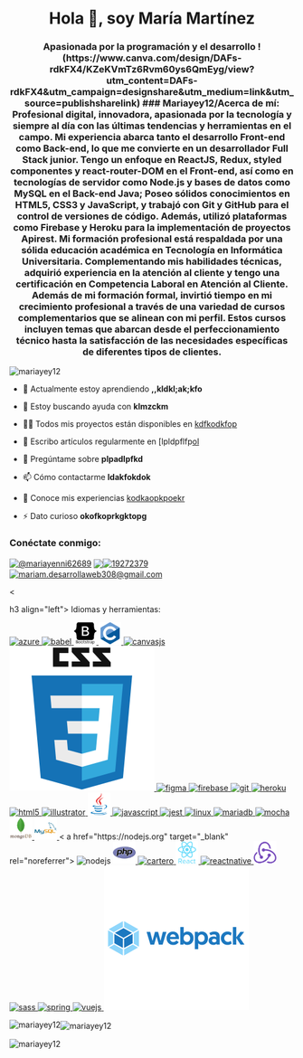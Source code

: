 <h1 align="center">Hola 👋, soy María Martínez</h1>

<h3 align="center">Apasionada por la programación y el desarrollo
  !(https://www.canva.com/design/DAFs-rdkFX4/KZeKVmTz6Rvm60ys6QmEyg/view?utm_content=DAFs-rdkFX4&utm_campaign=designshare&utm_medium=link&utm_source=publishsharelink)
  ### Mariayey12/Acerca de mí: Profesional digital, innovadora, apasionada por la tecnología y siempre al día con las últimas tendencias y herramientas en el campo. Mi experiencia abarca tanto el desarrollo Front-end como Back-end, lo que me convierte en un desarrollador Full Stack junior. Tengo un enfoque en ReactJS, Redux, styled componentes y react-router-DOM en el Front-end, así como en tecnologías de servidor como Node.js y bases de datos como MySQL en el Back-end Java; Poseo sólidos conocimientos en HTML5, CSS3 y JavaScript, y trabajó con Git y GitHub para el control de versiones de código. Además, utilizó plataformas como Firebase y Heroku para la implementación de proyectos Apirest. Mi formación profesional está respaldada por una sólida educación académica en Tecnología en Informática Universitaria. Complementando mis habilidades técnicas, adquirió experiencia en la atención al cliente y tengo una certificación en Competencia Laboral en Atención al Cliente. Además de mi formación formal, invirtió tiempo en mi crecimiento profesional a través de una variedad de cursos complementarios que se alinean con mi perfil. Estos cursos incluyen temas que abarcan desde el perfeccionamiento técnico hasta la satisfacción de las necesidades específicas de diferentes tipos de clientes.</h3>

<p align="left"> <img src="https://komarev.com/ghpvc/ ?username=mariayey12&label=Profile%20views&color=0e75b6&style=flat" alt="mariayey12" /> </p>

- 🌱 Actualmente estoy aprendiendo **,,kldkl;ak;kfo**

- 🤝 Estoy buscando ayuda con **klmzckm**

- 👨‍💻 Todos mis proyectos están disponibles en [kdfkodkfop](kdfkodkfop)

- 📝 Escribo artículos regularmente en [lpldpflfp[ol](lpldpflfp[ol)

- 💬 Pregúntame sobre **plpadlpfkd**

- 📫 Cómo contactarme **ldakfokdok**

- 📄 Conoce mis experiencias [kodkaopkpoekr](kodkaopkpoekr)

- ⚡ Dato curioso **okofkoprkgktopg**

<h3 align="left">Conéctate conmigo:</h3>
<p align="izquierda">
<a href="https://twitter.com/@mariayenni62689" target="blank"><img align="center" src="https://raw.githubusercontent.com/rahuldkjain/ github-profile-readme-generator/master/src/images/icons/Social/twitter.svg" alt="@mariayenni62689" height="30" width="40" /></a> <a href="
https ://linkedin.com/in/https://www.linkedin.com/in/mariayennifermartinezcordero709654268/" target="blank"><img align="center" src="https://raw.githubusercontent.com/ rahuldkjain/github-profile-readme-generator/master/src/images/icons/Social/linked-in-alt.
<a href="https://stackoverflow.com/users/19272379" target="blank"><img align="center" src="https://raw.githubusercontent.com/rahuldkjain/github-profile-readme -generator/master/src/images/icons/Social/stack-overflow.svg" alt="19272379" height="30" width="40" /></a> <a href="https://
instagram .com/mariam.desarrollaweb308@gmail.com" target="blank"><img align="center" src="https://raw.githubusercontent.com/rahuldkjain/github-profile-readme-generator/master/src /images/icons/Social/instagram.svg" alt="mariam.desarrollaweb308@gmail.com" height="30" width="40" /></a> </p>
<

h3 align="left"> Idiomas y herramientas:</h3>
<p align="left"> <a href="https://azure.microsoft.com/en-in/" target="_blank" rel="noreferrer"> <img src="https://www. vectorlogo.zone/logos/microsoft_azure/microsoft_azure-icon.svg" alt="azure" width="40" height="40"/> </a> <a href="https://babeljs.io/" objetivo ="_blank" rel="noreferrer"> <img src="https://www.vectorlogo.zone/logos/babeljs/babeljs-icon.svg" alt="babel" width="40" height="40" /> </a> <a href="https://getbootstrap.com" target="_blank" rel="noreferrer"> <img src="https://raw.githubusercontent.com/devicons/devicon/master /icons/bootstrap/bootstrap-plain-wordmark.svg" alt="bootstrap" width="40" height="40"/> </a> <a href="https://www.cprogramming.com/" target="_blank" rel="noreferrer"> <img src="https://raw.githubusercontent.com/devicons/devicon/master/icons/c/c-original.svg" alt="c" width=" 40" height="40"/> </a> <a href="https://canvasjs.com" target="_blank" rel="noreferrer"> <img src="https://raw.githubusercontent. com/Hardik0307/Hardik0307/master/assets/canvasjs-charts.svg" alt="canvasjs" width="40" height="40"/> </a> <a href="https://www.w3schools. com/css/" target="_blank" rel="noreferrer"> <img src="https://raw.githubusercontent.com/devicons/devicon/master/icons/css3/css3-original-wordmark.svg" alt ="css3" ancho="40" alto="40"/> </a> <a href="https://www.figma.com/" target="_blank" rel="noreferrer"> <img src ="https://www.vectorlogo.zone/logos/figma/figma-icon.svg" alt="figma" width="40" height="40"/> </a> <a href="https: //firebase.google.com/" target="_blank" rel="noreferrer"> <img src="https://www.vectorlogo.zone/logos/firebase/firebase-icon.svg" alt="firebase" ancho="40" alto="40"/> </a> <a href="https://git-scm.com/" target="_blank" rel="noreferrer"> <img src="https: //www.vectorlogo.zone/logos/git-scm/git-scm-icon.svg" alt="git" width="40" height="40"/> </a> <a href="https: //heroku.com" target="_blank" rel="noreferrer"> <img src="https://www.vectorlogo.zone/logos/heroku/heroku-icon.svg" alt="heroku" width="40" height= "40"/> </a> <a href="https://www.w3.org/html/" target="_blank" rel="noreferrer"> <img src="https://raw.githubusercontent .com/devicons/devicon/master/icons/html5/html5-original-wordmark.svg" alt="html5" width="40" height="40"/> </a> <a href="https:/ /www.adobe.com/in/products/illustrator.html" target="_blank" rel="noreferrer"> <img src="https://www.vectorlogo.zone/logos/adobe_illustrator/adobe_illustrator-icon.svg " alt="illustrator" width="40" height="40"/> </a> <a href="https://www.java.com" target="_blank" rel="noreferrer"> <img src="https://raw.githubusercontent.com/devicons/devicon/master/icons/java/java-original.svg" alt="java" width="40" height="40"/> </a> <a href="https://developer.mozilla.org/en-US/docs/Web/JavaScript" target="_blank" rel="noreferrer"> <img src="https://raw.githubusercontent.com /devicons/devicon/master/icons/javascript/javascript-original.svg" alt="javascript" width="40" height="40"/> </a> <a href="https://jestjs.io " target="_blank" rel="noreferrer"> <img src="https://www.vectorlogo.zone/logos/jestjsio/jestjsio-icon.svg" alt="jest" width="40" height=" 40"/> </a> <a href="https://www.linux.org/" target="_blank" rel="noreferrer"> <img src="https://raw.githubusercontent.com/ devicons/devicon/master/icons/linux/linux-original.svg" alt="linux" width="40" height="40"/> </a> <a href="https://mariadb.org/ " target="_blank" rel="noreferrer"> <img src="https://www.vectorlogo.zone/logos/mariadb/mariadb-icon.svg" alt="mariadb" width="40" height=" 40"/> </a> <a href="https://mochajs.org" target="_blank" rel="noreferrer"> <img src="https://www.vectorlogo.zone/logos/mochajs /mochajs-icon.svg" alt="mocha" width="40" height="40"/> </a> <a href="https://www.mongodb.com/" target="_blank" rel="noreferrer"> <img src="https://raw.githubusercontent.com/devicons/devicon/master/icons/mongodb/mongodb-original-wordmark.svg" alt=" mongodb" width="40" height="40"/> </a> <a href="https://www.mysql.com/" target="_blank" rel="noreferrer"> <img src=" https://raw.githubusercontent.com/devicons/devicon/master/icons/mysql/mysql-original-wordmark.svg" alt="mysql" width="40" height="40"/> </a> < a href="https://nodejs.org" target="_blank" rel="noreferrer"> <img src="https://raw.githubusercontent.com/devicons/devicon/master/icons/nodejs/nodejs- original-wordmark.svg" alt="nodejs" width="40" height="40"/> </a> <a href="https://www.php.net" target="_blank" rel=" noreferrer"> <img src="https://raw.githubusercontent.com/devicons/devicon/master/icons/php/php-original.svg" alt="php" width="40" height="40"/ > </a> <a href="https://postman.com" target="_blank" rel="noreferrer"> <img src="https://www.vectorlogo.zone/logos/getpostman/getpostman- icon.svg" alt="cartero" width="40" height="40"/> </a> <a href="https://reactjs.org/" target="_blank" rel="noreferrer"> <img src="https://raw.githubusercontent.com/devicons/devicon/master/icons/react/react-original-wordmark.svg" alt="react" width="40" height="40"/> </a> <a href="https://reactnative.dev/" target="_blank" rel="noreferrer"> <img src="https://reactnative.dev/img/header_logo.svg" alt= "reactnative" width="40" height="40"/> </a> <a href="https://redux.js.org" target="_blank" rel="noreferrer"> <img src=" https://raw.githubusercontent.com/devicons/devicon/master/icons/redux/redux-original.svg" alt="redux" width="40" height="40"/> </a> <a href ="https://sass-lang.com" target="_blank" rel="noreferrer"> <img src="https://raw.githubusercontent.com/devicons/devicon/master/icons/sass/sass- original.svg" alt="sass" width="40" height="40"/> </a> <a href="https://spring.io/" target="_blank" rel="noreferrer"> <img src="https://www.vectorlogo.zone/logos/springio/springio-icon.svg" alt="spring" width="40" height ="40"/> </a> <a href="https://vuejs.org/" target="_blank" rel="noreferrer"> <img src="https://raw.githubusercontent.com/ devicons/devicon/master/icons/vuejs/vuejs-original-wordmark.svg" alt="vuejs" width="40" height="40"/> </a> <a href="https://webpack. js.org" target="_blank" rel="noreferrer"> <img src="https://raw.githubusercontent.com/devicons/devicon/d00d0969292a6569d45b06d3f350f463a0107b0d/icons/webpack/webpack-original-wordmark.svg" alt= "paquete web" ancho="40" alto="40"/> </a> </p>

<p><img align="left" src="https://github-readme-stats.vercel.app/api/top-langs?username=mariayey12&show_icons=true&locale=en&layout=compact" alt="mariayey12" /> </p>

<p> <img align="center" src="https://github-readme-stats.vercel.app/api?username=mariayey12&show_icons=true&locale=en" alt="mariayey12" /> </p>

<p><img align="center" src="https://github-readme-streak-stats.herokuapp.com/?user=mariayey12&" alt="mariayey12" /></p>


